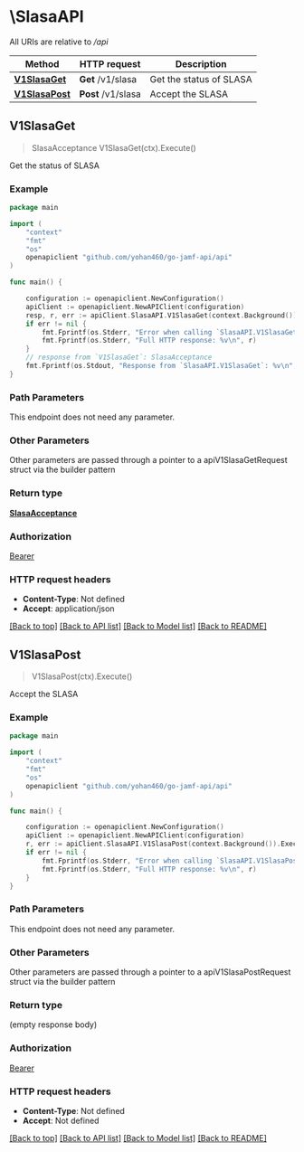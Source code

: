 # \SlasaAPI

All URIs are relative to */api*

Method | HTTP request | Description
------------- | ------------- | -------------
[**V1SlasaGet**](SlasaAPI.md#V1SlasaGet) | **Get** /v1/slasa | Get the status of SLASA
[**V1SlasaPost**](SlasaAPI.md#V1SlasaPost) | **Post** /v1/slasa | Accept the SLASA



## V1SlasaGet

> SlasaAcceptance V1SlasaGet(ctx).Execute()

Get the status of SLASA



### Example

```go
package main

import (
	"context"
	"fmt"
	"os"
	openapiclient "github.com/yohan460/go-jamf-api/api"
)

func main() {

	configuration := openapiclient.NewConfiguration()
	apiClient := openapiclient.NewAPIClient(configuration)
	resp, r, err := apiClient.SlasaAPI.V1SlasaGet(context.Background()).Execute()
	if err != nil {
		fmt.Fprintf(os.Stderr, "Error when calling `SlasaAPI.V1SlasaGet``: %v\n", err)
		fmt.Fprintf(os.Stderr, "Full HTTP response: %v\n", r)
	}
	// response from `V1SlasaGet`: SlasaAcceptance
	fmt.Fprintf(os.Stdout, "Response from `SlasaAPI.V1SlasaGet`: %v\n", resp)
}
```

### Path Parameters

This endpoint does not need any parameter.

### Other Parameters

Other parameters are passed through a pointer to a apiV1SlasaGetRequest struct via the builder pattern


### Return type

[**SlasaAcceptance**](SlasaAcceptance.md)

### Authorization

[Bearer](../README.md#Bearer)

### HTTP request headers

- **Content-Type**: Not defined
- **Accept**: application/json

[[Back to top]](#) [[Back to API list]](../README.md#documentation-for-api-endpoints)
[[Back to Model list]](../README.md#documentation-for-models)
[[Back to README]](../README.md)


## V1SlasaPost

> V1SlasaPost(ctx).Execute()

Accept the SLASA



### Example

```go
package main

import (
	"context"
	"fmt"
	"os"
	openapiclient "github.com/yohan460/go-jamf-api/api"
)

func main() {

	configuration := openapiclient.NewConfiguration()
	apiClient := openapiclient.NewAPIClient(configuration)
	r, err := apiClient.SlasaAPI.V1SlasaPost(context.Background()).Execute()
	if err != nil {
		fmt.Fprintf(os.Stderr, "Error when calling `SlasaAPI.V1SlasaPost``: %v\n", err)
		fmt.Fprintf(os.Stderr, "Full HTTP response: %v\n", r)
	}
}
```

### Path Parameters

This endpoint does not need any parameter.

### Other Parameters

Other parameters are passed through a pointer to a apiV1SlasaPostRequest struct via the builder pattern


### Return type

 (empty response body)

### Authorization

[Bearer](../README.md#Bearer)

### HTTP request headers

- **Content-Type**: Not defined
- **Accept**: Not defined

[[Back to top]](#) [[Back to API list]](../README.md#documentation-for-api-endpoints)
[[Back to Model list]](../README.md#documentation-for-models)
[[Back to README]](../README.md)

